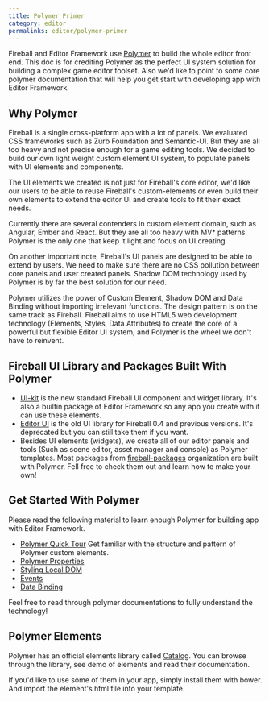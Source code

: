 ```yaml
---
title: Polymer Primer
category: editor
permalinks: editor/polymer-primer
---
```


Fireball and Editor Framework use [Polymer](polymer-project.org) to build the whole editor front end. This doc is for crediting Polymer as the perfect UI system solution for building a complex game editor toolset. Also we'd like to point to some core polymer documentation that will help you get start with developing app with Editor Framework.

## Why Polymer

Fireball is a single cross-platform app with a lot of panels. We evaluated CSS frameworks such as Zurb Foundation and Semantic-UI. But they are all too heavy and not precise enough for a game editing tools. We decided to build our own light weight custom element UI system, to populate panels with UI elements and components.

The UI elements we created is not just for Fireball's core editor, we'd like our users to be able to reuse Fireball's custom-elements or even build their own elements to extend the editor UI and create tools to fit their exact needs.

Currently there are several contenders in custom element domain, such as Angular, Ember and React. But they are all too heavy with MV* patterns. Polymer is the only one that keep it light and focus on UI creating.

On another important note, Fireball's UI panels are designed to be able to extend by users. We need to make sure there are no CSS pollution between core panels and user created panels. Shadow DOM technology used by Polymer is by far the best solution for our need.

Polymer utilizes the power of Custom Element, Shadow DOM and Data Binding without importing irrelevant functions. The design pattern is on the same track as Fireball. Fireball aims to use HTML5 web development technology (Elements, Styles, Data Attributes) to create the core of a powerful but flexible Editor UI system, and Polymer is the wheel we don't have to reinvent.

## Fireball UI Library and Packages Built With Polymer

- [UI-kit](https://github.com/fireball-packages/ui-kit) is the new standard Fireball UI component and widget library. It's also a builtin package of Editor Framework so any app you create with it can use these elements.
- [Editor UI](https://github.com/fireball-x/deprecated-editor-ui) is the old UI library for Fireball 0.4 and previous versions. It's deprecated but you can still take them if you want.
- Besides UI elements (widgets), we create all of our editor panels and tools (Such as scene editor, asset manager and console) as Polymer templates. Most packages from [fireball-packages](https://github.com/fireball-packages) organization are built with Polymer. Fell free to check them out and learn how to make your own!

## Get Started With Polymer

Please read the following material to learn enough Polymer for building app with Editor Framework.

- [Polymer Quick Tour](https://www.polymer-project.org/1.0/docs/start/quick-tour.html) Get familiar with the structure and pattern of Polymer custom elements.
- [Polymer Properties](https://www.polymer-project.org/1.0/docs/devguide/properties.html)
- [Styling Local DOM](https://www.polymer-project.org/1.0/docs/devguide/styling.html)
- [Events](https://www.polymer-project.org/1.0/docs/devguide/events.html)
- [Data Binding](https://www.polymer-project.org/1.0/docs/devguide/data-binding.html)

Feel free to read through polymer documentations to fully understand the technology!

## Polymer Elements

Polymer has an official elements library called [Catalog](https://elements.polymer-project.org/). You can browse through the library, see demo of elements and read their documentation.

If you'd like to use some of them in your app, simply install them with bower. And import the element's html file into your template.
